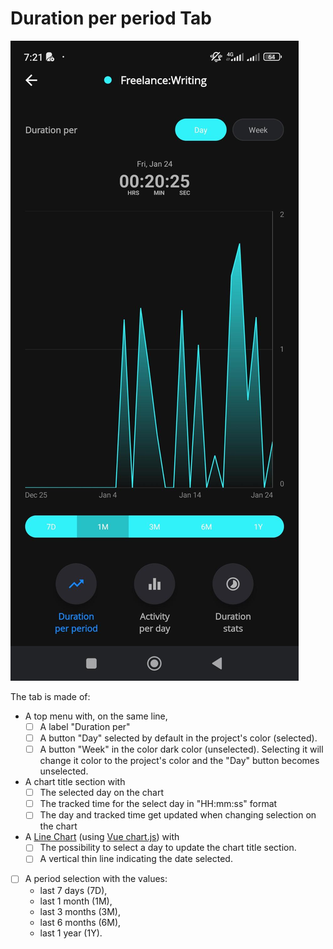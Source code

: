 # Duration per period Tab

![screenshot](images/stats-screen-duration-per-period-tab.jpeg)

The tab is made of:

- A top menu with, on the same line,
  - [ ] A label "Duration per"
  - [ ] A button "Day" selected by default in the project's color (selected).
  - [ ] A button "Week" in the color dark color (unselected). Selecting it will change it color to the project's color and the "Day" button becomes unselected.
- A chart title section with
  - [ ] The selected day on the chart
  - [ ] The tracked time for the select day in "HH:mm:ss" format
  - [ ] The day and tracked time get updated when changing selection on the chart
- A [Line Chart](https://www.chartjs.org/docs/latest/samples/line/line.html) (using [Vue chart.js](https://vue-chartjs.org/examples/)) with
  - [ ] The possibility to select a day to update the chart title section.
  - [ ] A vertical thin line indicating the date selected.
- [ ] A period selection with the values:
  - last 7 days (7D),
  - last 1 month (1M),
  - last 3 months (3M),
  - last 6 months (6M),
  - last 1 year (1Y).
